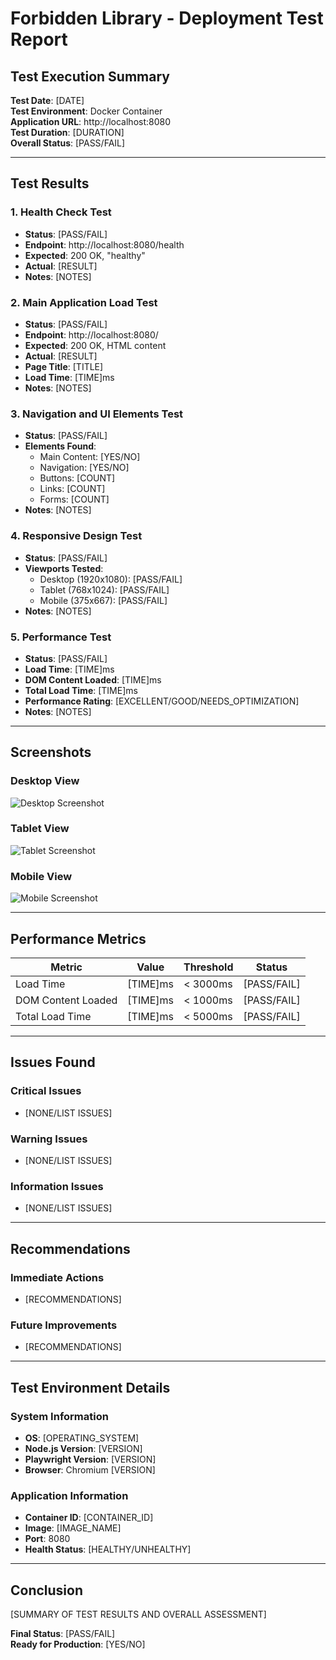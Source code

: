 # Forbidden Library - Deployment Test Report

## Test Execution Summary

**Test Date**: [DATE]  
**Test Environment**: Docker Container  
**Application URL**: http://localhost:8080  
**Test Duration**: [DURATION]  
**Overall Status**: [PASS/FAIL]

---

## Test Results

### 1. Health Check Test

- **Status**: [PASS/FAIL]
- **Endpoint**: http://localhost:8080/health
- **Expected**: 200 OK, "healthy"
- **Actual**: [RESULT]
- **Notes**: [NOTES]

### 2. Main Application Load Test

- **Status**: [PASS/FAIL]
- **Endpoint**: http://localhost:8080/
- **Expected**: 200 OK, HTML content
- **Actual**: [RESULT]
- **Page Title**: [TITLE]
- **Load Time**: [TIME]ms
- **Notes**: [NOTES]

### 3. Navigation and UI Elements Test

- **Status**: [PASS/FAIL]
- **Elements Found**:
  - Main Content: [YES/NO]
  - Navigation: [YES/NO]
  - Buttons: [COUNT]
  - Links: [COUNT]
  - Forms: [COUNT]
- **Notes**: [NOTES]

### 4. Responsive Design Test

- **Status**: [PASS/FAIL]
- **Viewports Tested**:
  - Desktop (1920x1080): [PASS/FAIL]
  - Tablet (768x1024): [PASS/FAIL]
  - Mobile (375x667): [PASS/FAIL]
- **Notes**: [NOTES]

### 5. Performance Test

- **Status**: [PASS/FAIL]
- **Load Time**: [TIME]ms
- **DOM Content Loaded**: [TIME]ms
- **Total Load Time**: [TIME]ms
- **Performance Rating**: [EXCELLENT/GOOD/NEEDS_OPTIMIZATION]
- **Notes**: [NOTES]

---

## Screenshots

### Desktop View

![Desktop Screenshot](screenshots/desktop.png)

### Tablet View

![Tablet Screenshot](screenshots/tablet.png)

### Mobile View

![Mobile Screenshot](screenshots/mobile.png)

---

## Performance Metrics

| Metric             | Value    | Threshold | Status      |
| ------------------ | -------- | --------- | ----------- |
| Load Time          | [TIME]ms | < 3000ms  | [PASS/FAIL] |
| DOM Content Loaded | [TIME]ms | < 1000ms  | [PASS/FAIL] |
| Total Load Time    | [TIME]ms | < 5000ms  | [PASS/FAIL] |

---

## Issues Found

### Critical Issues

- [NONE/LIST ISSUES]

### Warning Issues

- [NONE/LIST ISSUES]

### Information Issues

- [NONE/LIST ISSUES]

---

## Recommendations

### Immediate Actions

- [RECOMMENDATIONS]

### Future Improvements

- [RECOMMENDATIONS]

---

## Test Environment Details

### System Information

- **OS**: [OPERATING_SYSTEM]
- **Node.js Version**: [VERSION]
- **Playwright Version**: [VERSION]
- **Browser**: Chromium [VERSION]

### Application Information

- **Container ID**: [CONTAINER_ID]
- **Image**: [IMAGE_NAME]
- **Port**: 8080
- **Health Status**: [HEALTHY/UNHEALTHY]

---

## Conclusion

[SUMMARY OF TEST RESULTS AND OVERALL ASSESSMENT]

**Final Status**: [PASS/FAIL]  
**Ready for Production**: [YES/NO]
